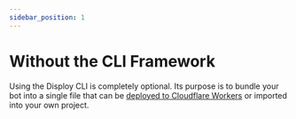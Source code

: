 ```yaml
---
sidebar_position: 1
---
```


# Without the CLI Framework

Using the Disploy CLI is completely optional. Its purpose is to bundle your bot into a single file that can be [deployed to Cloudflare Workers](/docs/getting-started/cli-framework/learning-the-workflow/deploying) or imported into your own project.
